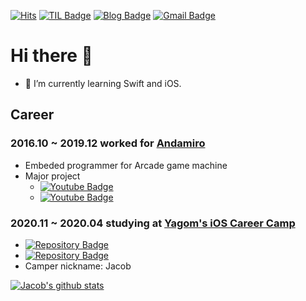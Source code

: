 [![Hits](https://hits.seeyoufarm.com/api/count/incr/badge.svg?url=https%3A%2F%2Fgithub.com%2FKyungminLeeDev)](https://hits.seeyoufarm.com)
[![TIL Badge](http://img.shields.io/badge/-Today%20I%20Learned-black?style=flat-square&logo=github&link=https://kyungminleedev.github.io/categories/TIL/)](https://kyungminleedev.github.io/categories/TIL/)
[![Blog Badge](http://img.shields.io/badge/-Blog-black?style=flat-square&logo=github&link=https://kyungminleedev.github.io/)](https://kyungminleedev.github.io/)
[![Gmail Badge](https://img.shields.io/badge/Gmail-d14836?style=flat-square&logo=Gmail&logoColor=white&link=mailto:snugyun01@gmail.com)](mailto:kyungmin.lee.dev@gmail.com)

# Hi there 👋

- 🌱 I’m currently learning Swift and iOS.

## Career

### 2016.10 ~ 2019.12 worked for [Andamiro](http://www.andamiro.com/en/)
- Embeded programmer for Arcade game machine
- Major project  
    - [![Youtube Badge](http://img.shields.io/badge/-Jurassic_World_Fallen_Kingdom-FF0000?style=flat&logo=youtube&link=https://youtu.be/A_c_KgcVX8o)](https://youtu.be/A_c_KgcVX8o)
    - [![Youtube Badge](http://img.shields.io/badge/-Jurassic_World_Fallen_Kingdom-FF0000?style=plastic&logo=youtube&link=https://youtu.be/A_c_KgcVX8o)](https://youtu.be/A_c_KgcVX8o)

### 2020.11 ~ 2020.04 studying at [Yagom's iOS Career Camp](https://yagom.net)
- [![Repository Badge](http://img.shields.io/badge/-Repository-181717?style=flat&logo=github&link=https://github.com/KyungminLeeDev/iOS_Career_Starter_Camp)](https://github.com/KyungminLeeDev/iOS_Career_Starter_Camp)
- [![Repository Badge](http://img.shields.io/badge/-Repository-181717?style=plastic&logo=github&link=https://github.com/KyungminLeeDev/iOS_Career_Starter_Camp)](https://github.com/KyungminLeeDev/iOS_Career_Starter_Camp)
- Camper nickname: Jacob

[![Jacob's github stats](https://github-readme-stats.vercel.app/api?username=KyungminLeeDev)](https://github.com/KyungminLeeDev/)

<!--
**KyungminLeeDev/KyungminLeeDev** is a ✨ _special_ ✨ repository because its `README.md` (this file) appears on your GitHub profile.

Here are some ideas to get you started:

- 🔭 I’m currently working on ...
- 🌱 I’m currently learning ...
- 👯 I’m looking to collaborate on ...
- 🤔 I’m looking for help with ...
- 💬 Ask me about ...
- 📫 How to reach me: ...
- 😄 Pronouns: ...
- ⚡ Fun fact: ...
-->
